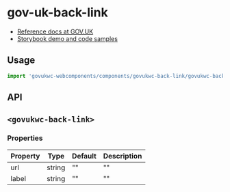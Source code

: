 # gov-uk-back-link

- [Reference docs at GOV.UK](https://design-system.service.gov.uk/components/back-link/)
- [Storybook demo and code samples](http://tgreyuk.github.io/govuk-webcomponents/storybook/?path=/story/back-link/)

## Usage

```javascript
import 'govukwc-webcomponents/components/govukwc-back-link/govukwc-back-link';
```

## API

## `<govukwc-back-link>`

### Properties

| Property  |  Type     | Default | Description |
|-----------|-----------|---------|-------------|
| url|string|""|""
| label|string|""|""| 

